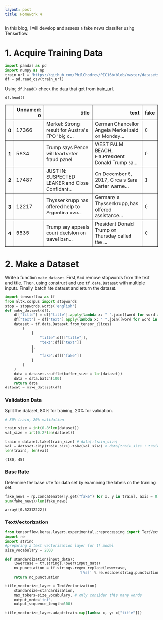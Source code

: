 ```yaml
---
layout: post
title: Homework 4
---
```

In this blog, I will develop and assess a fake news classifer using Tensorflow.

# 1. Acquire Training Data
```python
import pandas as pd
import numpy as np
train_url = "https://github.com/PhilChodrow/PIC16b/blob/master/datasets/fake_news_train.csv?raw=true"
df = pd.read_csv(train_url)
```
Using  `df.head()` check the data that get from train_url.
```
df.head()
```

<div>
<style scoped>
    .dataframe tbody tr th:only-of-type {
        vertical-align: middle;
    }

    .dataframe tbody tr th {
        vertical-align: top;
    }

    .dataframe thead th {
        text-align: right;
    }
</style>
<table border="1" class="dataframe">
  <thead>
    <tr style="text-align: right;">
      <th></th>
      <th>Unnamed: 0</th>
      <th>title</th>
      <th>text</th>
      <th>fake</th>
    </tr>
  </thead>
  <tbody>
    <tr>
      <th>0</th>
      <td>17366</td>
      <td>Merkel: Strong result for Austria's FPO 'big c...</td>
      <td>German Chancellor Angela Merkel said on Monday...</td>
      <td>0</td>
    </tr>
    <tr>
      <th>1</th>
      <td>5634</td>
      <td>Trump says Pence will lead voter fraud panel</td>
      <td>WEST PALM BEACH, Fla.President Donald Trump sa...</td>
      <td>0</td>
    </tr>
    <tr>
      <th>2</th>
      <td>17487</td>
      <td>JUST IN: SUSPECTED LEAKER and Close Confidant...</td>
      <td>On December 5, 2017, Circa s Sara Carter warne...</td>
      <td>1</td>
    </tr>
    <tr>
      <th>3</th>
      <td>12217</td>
      <td>Thyssenkrupp has offered help to Argentina ove...</td>
      <td>Germany s Thyssenkrupp, has offered assistance...</td>
      <td>0</td>
    </tr>
    <tr>
      <th>4</th>
      <td>5535</td>
      <td>Trump say appeals court decision on travel ban...</td>
      <td>President Donald Trump on Thursday called the ...</td>
      <td>0</td>
    </tr>
  </tbody>
</table>
</div>

# 2. Make a Dataset
Write a function `make_dataset`. First,And remove stopwords from the text and title. Then, using construct and use `tf.data.Dataset` with multiple inputs. Finally, batch hte dataset and return the dataset.
```python
import tensorflow as tf
from nltk.corpus import stopwords
stop = stopwords.words('english')
def make_dataset(df):
    df["title"] = df["title"].apply(lambda x: " ".join([word for word in x.split() if word not in (stop)]))
    df["text"] = df["text"].apply(lambda x: " ".join([word for word in x.split() if word not in (stop)]))
    dataset = tf.data.Dataset.from_tensor_slices(
        (
            {
                "title":df[["title"]],
                "text":df[["text"]]
            },
            {
                "fake":df[["fake"]]
            }     
        )
    )
    data = dataset.shuffle(buffer_size = len(dataset))
    data = data.batch(100)
    return data
dataset = make_dataset(df)
```

### Validation Data
Split the dataset, 80% for training, 20% for validation.

```python
# 80% train, 20% validation

train_size = int(0.8*len(dataset)) 
val_size = int(0.2*len(dataset))

train = dataset.take(train_size) # data[:train_size]
val = dataset.skip(train_size).take(val_size) # data[train_size : train_size + val_size]
len(train), len(val)
```
```
(180, 45)
```
### Base Rate
Determine the base rate for data set by examining the labels on the training set.
```python
fake_news = np.concatenate([y.get("fake") for x, y in train], axis = 0)
sum(fake_news)/len(fake_news)
```
```
array([0.52372222])
```
### TextVectorization
```python
from tensorflow.keras.layers.experimental.preprocessing import TextVectorization
import re
import string
#preparing a text vectorization layer for tf model
size_vocabulary = 2000

def standardization(input_data):
    lowercase = tf.strings.lower(input_data)
    no_punctuation = tf.strings.regex_replace(lowercase,
                                  '[%s]' % re.escape(string.punctuation),'')
    return no_punctuation 

title_vectorize_layer = TextVectorization(
    standardize=standardization,
    max_tokens=size_vocabulary, # only consider this many words
    output_mode='int',
    output_sequence_length=500) 

title_vectorize_layer.adapt(train.map(lambda x, y: x["title"]))
```